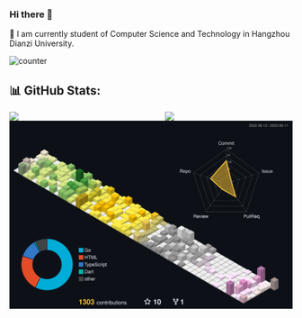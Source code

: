 ### Hi there 👋

🌱 I am currently student of Computer Science and Technology in Hangzhou Dianzi University.

![counter](https://komarev.com/ghpvc/?username=setcy1)

## 📊 GitHub Stats:
<img align="left" block src="https://github-readme-stats.vercel.app/api?username=setcy&theme=dracula&hide_border=false&include_all_commits=false&count_private=true" width="45%" />
<img align="right" block src="https://github-readme-streak-stats.herokuapp.com/?user=setcy&theme=dracula&hide_border=false" width="45%" />

[![3d-contribution](./profile-3d-contrib/profile-custom-season.svg)](https://raw.githubusercontent.com/setcy/setcy/main/profile-3d-contrib/profile-custom-season.svg)